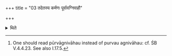 +++
title = "03 तदेतस्य कर्मणः पूर्वावग्निवाहौ"

+++

<details><summary>थिते</summary>

3. The sacrificial gift for this rite is two oxen which carry the eastern fire (i.e. the Āhāvanīya).[^1]  

[^1]: One should read pūrvāgnivāhau instead of purvau agnivāhau: cf. ŚB V.4.4.23. See also I.17.5.  
</details>

